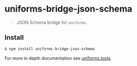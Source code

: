 # uniforms-bridge-json-schema

> JSON Schema bridge for `uniforms`.

## Install

```sh
$ npm install uniforms-bridge-json-schema
```

For more in depth documentation see [uniforms.tools](https://uniforms.tools).
